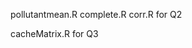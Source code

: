 pollutantmean.R
complete.R
corr.R
                  for Q2



cacheMatrix.R
                  for Q3
